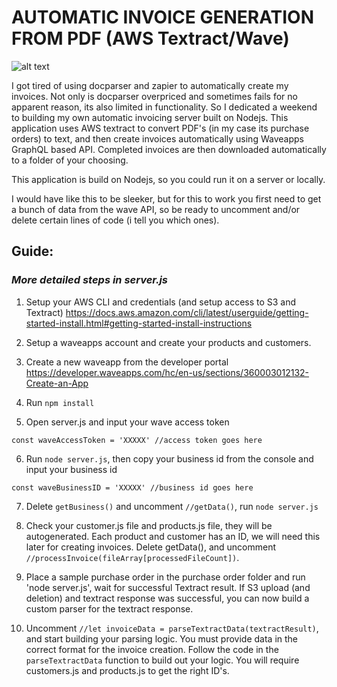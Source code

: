 # AUTOMATIC INVOICE GENERATION FROM PDF (AWS Textract/Wave)

![alt text](https://i.imgur.com/eRJpqKG.gif)

I got tired of using docparser and zapier to automatically create my invoices. Not only is docparser overpriced and sometimes fails for no apparent reason, its also limited in functionality. So I dedicated a weekend to building my own automatic invoicing server built on Nodejs. This application uses AWS textract to convert PDF's (in my case its purchase orders) to text, and then create invoices automatically using Waveapps GraphQL based API. Completed invoices are then downloaded automatically to a folder of your choosing. 

This application is build on Nodejs, so you could run it on a server or locally. 

I would have like this to be sleeker, but for this to work you first need to get a bunch of data from the wave API, so be ready to uncomment and/or delete certain lines of code (i tell you which ones). 

## Guide: 
### *More detailed steps in server.js*

1. Setup your AWS CLI and credentials (and setup access to S3 and Textract) https://docs.aws.amazon.com/cli/latest/userguide/getting-started-install.html#getting-started-install-instructions

2. Setup a waveapps account and create your products and customers.

3. Create a new waveapp from the developer portal https://developer.waveapps.com/hc/en-us/sections/360003012132-Create-an-App

4. Run `npm install`

5. Open server.js and input your wave access token 

`const waveAccessToken = 'XXXXX' //access token goes here`

6. Run `node server.js`, then copy your business id from the console and input your business id

`const waveBusinessID = 'XXXXX' //business id goes here`

7. Delete `getBusiness()` and uncomment `//getData()`, run `node server.js`

8. Check your customer.js file and products.js file, they will be autogenerated. Each product and customer has an ID, we will need this later for creating invoices. Delete getData(), and uncomment `//processInvoice(fileArray[processedFileCount])`.

9. Place a sample purchase order in the purchase order folder and run 'node server.js', wait for successful Textract result. If S3 upload (and deletion) and textract response was successful, you can now build a custom parser for the textract response.

10. Uncomment `//let invoiceData = parseTextractData(textractResult)`, and start building your parsing logic. You must provide data in the correct format for the invoice creation. Follow the code in the `parseTextractData` function to build out your logic. You will require customers.js and products.js to get the right ID's.  

